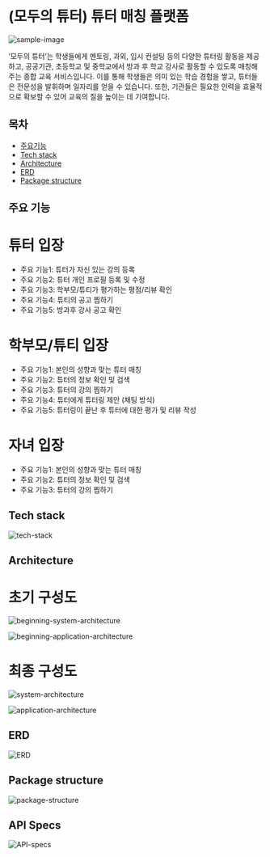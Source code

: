 # (모두의 튜터) 튜터 매칭 플랫폼

![sample-image](tutor/references/sample-image.png)

‘모두의 튜터’는 학생들에게 멘토링, 과외, 입시 컨설팅 등의 다양한 튜터링 활동을 제공하고, 공공기관, 초등학교 및 중학교에서 방과 후 학교 강사로 활동할 수 있도록 매칭해주는 종합 교육 서비스입니다. 이를 통해 학생들은 의미 있는 학습 경험을 쌓고, 튜터들은 전문성을 발휘하며 일자리를 얻을 수 있습니다. 또한, 기관들은 필요한 인력을 효율적으로 확보할 수 있어 교육의 질을 높이는 데 기여합니다.


## 목차

* [주요기능](https://github.com/LocalGovernmentx/TutorPlatform/blob/main/README.md#주요-기능)
* [Tech stack](https://github.com/LocalGovernmentx/TutorPlatform/blob/main/README.md#Tech-stack)
* [Architecture](https://github.com/LocalGovernmentx/TutorPlatform/blob/main/README.md#Architecture)
* [ERD](https://github.com/LocalGovernmentx/TutorPlatform/blob/main/README.md#ERD)
* [Package structure](https://github.com/LocalGovernmentx/TutorPlatform/blob/main/README.md#Package-structure)

## 주요 기능

# 튜터 입장
- 주요 기능1: 튜터가 자신 있는 강의 등록
- 주요 기능2: 튜터 개인 프로필 등록 및 수정
- 주요 기능3: 학부모/튜티가 평가하는 평점/리뷰 확인
- 주요 기능4: 튜티의 공고 찜하기
- 주요 기능5: 방과후 강사 공고 확인

# 학부모/튜티 입장
- 주요 기능1: 본인의 성향과 맞는 튜터 매칭
- 주요 기능2: 튜터의 정보 확인 및 검색
- 주요 기능3: 튜터의 강의 찜하기
- 주요 기능4: 튜터에게 튜터링 제안 (채팅 방식)
- 주요 기능5: 튜터링이 끝난 후 튜터에 대한 평가 및 리뷰 작성

# 자녀 입장
- 주요 기능1: 본인의 성향과 맞는 튜터 매칭
- 주요 기능2: 튜터의 정보 확인 및 검색
- 주요 기능3: 튜터의 강의 찜하기

## Tech stack

![tech-stack](tutor/references/tech_stack.png)

## Architecture

# 초기 구성도

![beginning-system-architecture](tutor/references/beginning-system-architecture.png)

![beginning-application-architecture](tutor/references/beginning-application-architecture.png)

# 최종 구성도

![system-architecture](tutor/references/system-architecture.png)

![application-architecture](tutor/references/application-architecture.png)

## ERD

![ERD](tutor/references/ERDfromWorkbench.png)

## Package structure

![package-structure](tutor/references/tree.png)

## API Specs

![API-specs](tutor/references/API.png)
